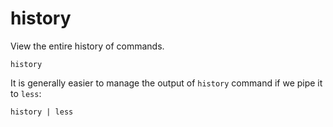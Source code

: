 # history

View the entire history of commands.

```shell
history
```

It is generally easier to manage the output of `history` command if we pipe it to
`less`:

```shell
history | less
```
